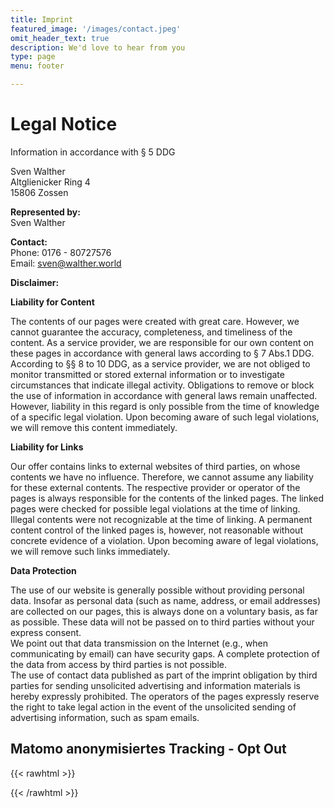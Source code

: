 ```yaml
---
title: Imprint
featured_image: '/images/contact.jpeg'
omit_header_text: true
description: We'd love to hear from you
type: page
menu: footer

---
```

# Legal Notice

Information in accordance with § 5 DDG

Sven Walther  
Altglienicker Ring 4  
15806 Zossen  

**Represented by:**  
Sven Walther  

**Contact:**  
Phone: 0176 - 80727576  
Email: [sven@walther.world](mailto:sven@walther.world)  

**Disclaimer:**

**Liability for Content**

The contents of our pages were created with great care. However, we cannot guarantee the accuracy, completeness, and timeliness of the content. As a service provider, we are responsible for our own content on these pages in accordance with general laws according to § 7 Abs.1 DDG. According to §§ 8 to 10 DDG, as a service provider, we are not obliged to monitor transmitted or stored external information or to investigate circumstances that indicate illegal activity. Obligations to remove or block the use of information in accordance with general laws remain unaffected. However, liability in this regard is only possible from the time of knowledge of a specific legal violation. Upon becoming aware of such legal violations, we will remove this content immediately.

**Liability for Links**

Our offer contains links to external websites of third parties, on whose contents we have no influence. Therefore, we cannot assume any liability for these external contents. The respective provider or operator of the pages is always responsible for the contents of the linked pages. The linked pages were checked for possible legal violations at the time of linking. Illegal contents were not recognizable at the time of linking. A permanent content control of the linked pages is, however, not reasonable without concrete evidence of a violation. Upon becoming aware of legal violations, we will remove such links immediately.

**Data Protection**

The use of our website is generally possible without providing personal data. Insofar as personal data (such as name, address, or email addresses) are collected on our pages, this is always done on a voluntary basis, as far as possible. These data will not be passed on to third parties without your express consent.  
We point out that data transmission on the Internet (e.g., when communicating by email) can have security gaps. A complete protection of the data from access by third parties is not possible.  
The use of contact data published as part of the imprint obligation by third parties for sending unsolicited advertising and information materials is hereby expressly prohibited. The operators of the pages expressly reserve the right to take legal action in the event of the unsolicited sending of advertising information, such as spam emails.

## Matomo anonymisiertes Tracking - Opt Out

{{< rawhtml >}}
<div id="matomo-opt-out"></div>
<script src="https://matomo.walther.network/index.php?module=CoreAdminHome&action=optOutJS&divId=matomo-opt-out&language=auto&showIntro=1"></script>
{{< /rawhtml >}}